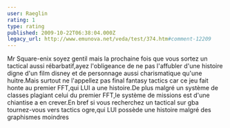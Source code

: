 ```yaml
---
user: Raeglin
rating: 1
type: rating
published: 2009-10-22T06:38:04.000Z
legacy_url: http://www.emunova.net/veda/test/374.htm#comment-12209
---
```

Mr Square-enix soyez gentil mais la prochaine fois que vous sortez un tactical aussi rébarbatif,ayez l'obligeance de ne pas l'affubler d'une histoire digne d'un film disney
et de personnage aussi charismatique qu'une huitre.Mais surtout ne l'appellez pas final fantasy tactics car ce jeu fait honte au premier FFT,qui LUI a une histoire.De plus malgré un système de classes plagiant celui du premier FFT,le système de missions est d'une chiantise a en crever.En bref si vous recherchez un tactical sur gba tournez-vous vers tactics ogre,qui LUI possède une histoire malgré des graphismes moindres